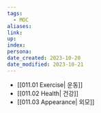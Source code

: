 ```yaml
---
tags:
  - MOC
aliases: 
link: 
up: 
index: 
persona: 
date_created: 2023-10-20
date_modified: 2023-10-21
---
```

- [[011.01 Exercise| 운동]]
- [[011.02 Health| 건강]]
- [[011.03 Appearance| 외모]]